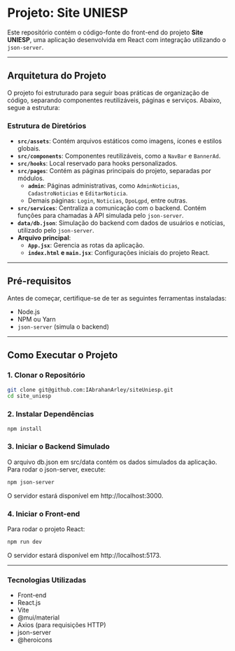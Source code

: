 # Projeto: Site UNIESP

Este repositório contém o código-fonte do front-end do projeto **Site UNIESP**, uma aplicação desenvolvida em React com integração utilizando o `json-server`.

---

## Arquitetura do Projeto

O projeto foi estruturado para seguir boas práticas de organização de código, separando componentes reutilizáveis, páginas e serviços. Abaixo, segue a estrutura:

### Estrutura de Diretórios
- **`src/assets`**: Contém arquivos estáticos como imagens, ícones e estilos globais.
- **`src/components`**: Componentes reutilizáveis, como a `NavBar` e `BannerAd`.
- **`src/hooks`**: Local reservado para hooks personalizados.
- **`src/pages`**: Contém as páginas principais do projeto, separadas por módulos.
  - **`admin`**: Páginas administrativas, como `AdminNoticias`, `CadastroNoticias` e `EditarNoticia`.
  - Demais páginas: `Login`, `Noticias`, `DpoLgpd`, entre outras.
- **`src/services`**: Centraliza a comunicação com o backend. Contém funções para chamadas à API simulada pelo `json-server`.
- **`data/db.json`**: Simulação do backend com dados de usuários e notícias, utilizado pelo `json-server`.
- **Arquivo principal**:
  - **`App.jsx`**: Gerencia as rotas da aplicação.
  - **`index.html` e `main.jsx`**: Configurações iniciais do projeto React.

---

## Pré-requisitos

Antes de começar, certifique-se de ter as seguintes ferramentas instaladas:

- Node.js 
- NPM ou Yarn
- `json-server` (simula o backend)

---

## Como Executar o Projeto

### 1. Clonar o Repositório

```bash
git clone git@github.com:IAbrahanArley/siteUniesp.git
cd site_uniesp
```
### 2. Instalar Dependências

```bash
npm install
```

### 3. Iniciar o Backend Simulado
O arquivo db.json em src/data contém os dados simulados da aplicação. Para rodar o json-server, execute:

```bash
npm json-server 
```
O servidor estará disponível em http://localhost:3000.

### 4. Iniciar o Front-end
Para rodar o projeto React:
```bash
npm run dev
```
O servidor estará disponível em http://localhost:5173.

---

### Tecnologias Utilizadas
- Front-end
- React.js
- Vite
- @mui/material
- Axios (para requisições HTTP)
- json-server
- @heroicons